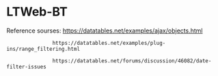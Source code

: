 # LTWeb-BT
Reference sourses: https://datatables.net/examples/ajax/objects.html

                   https://datatables.net/examples/plug-ins/range_filtering.html
                   
                   https://datatables.net/forums/discussion/46082/date-filter-issues
